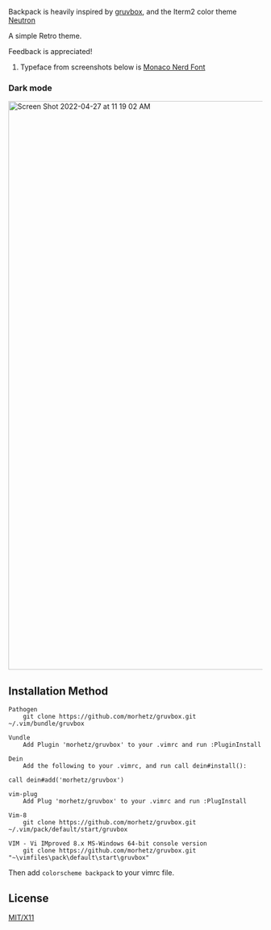 <!--p align="center"><img src="http://svgur.com/i/3Dp.svg"></p-->

Backpack is heavily inspired by [gruvbox](https://github.com/morhetz/gruvbox), and the Iterm2 color theme [Neutron](https://github.com/mbadolato/iTerm2-Color-Schemes)

A simple Retro theme.

Feedback is appreciated!

1. Typeface from screenshots below is [Monaco Nerd Font](https://github.com/Karmenzind/monaco-nerd-fonts)


### Dark mode

<img width="1128" alt="Screen Shot 2022-04-27 at 11 19 02 AM" src="https://user-images.githubusercontent.com/19654528/165554857-8d11994b-e454-4c96-9444-f0a5589e73db.png">



Installation Method
-------------

    Pathogen
        git clone https://github.com/morhetz/gruvbox.git ~/.vim/bundle/gruvbox

    Vundle
        Add Plugin 'morhetz/gruvbox' to your .vimrc and run :PluginInstall

    Dein
        Add the following to your .vimrc, and run call dein#install():

    call dein#add('morhetz/gruvbox')

    vim-plug
        Add Plug 'morhetz/gruvbox' to your .vimrc and run :PlugInstall

    Vim-8
        git clone https://github.com/morhetz/gruvbox.git ~/.vim/pack/default/start/gruvbox

    VIM - Vi IMproved 8.x MS-Windows 64-bit console version
        git clone https://github.com/morhetz/gruvbox.git "~\vimfiles\pack\default\start\gruvbox"


Then add `colorscheme backpack` to your vimrc file.


License
-------
[MIT/X11][]

   [MIT/X11]: https://en.wikipedia.org/wiki/MIT_License

